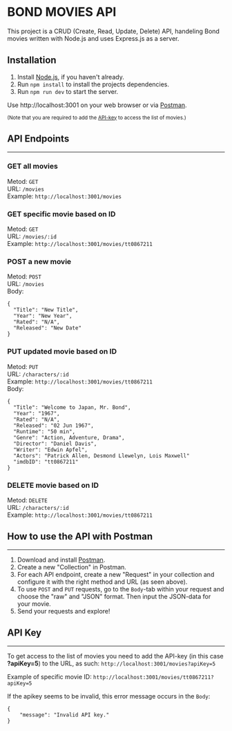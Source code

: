 # BOND MOVIES API

This project is a CRUD (Create, Read, Update, Delete) API, handeling Bond movies written with Node.js and uses Express.js as a server.

## Installation

1. Install [Node.js](https://nodejs.org/en/download), if you haven't already.
2. Run `npm install` to install the projects dependencies.
3. Run `npm run dev` to start the server.

Use http://localhost:3001 on your web browser or via [Postman](https://www.postman.com/downloads/).

<sub>(Note that you are required to add the [API-key](#api-key) to access the list of movies.)</sub>

## API Endpoints
---
### GET all movies

Metod: `GET`<br>
URL: `/movies`<br>
Example: `http://localhost:3001/movies`

### GET specific movie based on ID
 
Metod: `GET`<br>
URL: `/movies/:id`<br>
Example: `http://localhost:3001/movies/tt0867211`

### POST a new movie 

Metod: `POST`<br>
URL: `/movies`<br>
Body:
```
{ 
  "Title": "New Title",
  "Year": "New Year",
  "Rated": "N/A",
  "Released": "New Date"
}
```

### PUT updated movie based on ID

Metod: `PUT`<br>
URL: `/characters/:id`<br>
Example: `http://localhost:3001/movies/tt0867211`<br>
Body: 
```
{ 
  "Title": "Welcome to Japan, Mr. Bond",
  "Year": "1967",
  "Rated": "N/A",
  "Released": "02 Jun 1967",
  "Runtime": "50 min",
  "Genre": "Action, Adventure, Drama",
  "Director": "Daniel Davis",
  "Writer": "Edwin Apfel",
  "Actors": "Patrick Allen, Desmond Llewelyn, Lois Maxwell"
  "imdbID": "tt0867211"
}
```

### DELETE movie based on ID

Metod: `DELETE`<br>
URL: `/characters/:id`<br>
Example: `http://localhost:3001/movies/tt0867211`

## How to use the API with Postman
---
1. Download and install [Postman](https://www.postman.com/downloads/).
2. Create a new "Collection" in Postman.
3. For each API endpoint, create a new "Request" in your collection and configure it with the right method and URL (as seen above).
4. To use `POST` and `PUT` requests, go to the `Body`-tab within your request and choose the "raw" and "JSON" format. Then input the JSON-data for your movie.
5. Send your requests and explore!

## API Key
---
To get access to the list of movies you need to add the API-key (in this case **?apiKey=5**) to the URL, as such: `http://localhost:3001/movies?apiKey=5`

Example of specific movie ID: `http://localhost:3001/movies/tt0867211?apiKey=5`

If the apikey seems to be invalid, this error message occurs in the `Body`:  
```
{
    "message": "Invalid API key."
}
```